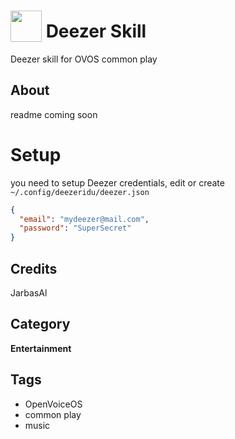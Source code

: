 # <img src='./ui/deezer.png' width='50' height='50' style='vertical-align:bottom'/> Deezer Skill

Deezer skill for OVOS common play

## About

readme coming soon

# Setup

you need to setup Deezer credentials, edit or create `~/.config/deezeridu/deezer.json`

```json
{
  "email": "mydeezer@mail.com",
  "password": "SuperSecret"
}
```

## Credits
JarbasAl

## Category
**Entertainment**

## Tags
- OpenVoiceOS
- common play
- music

